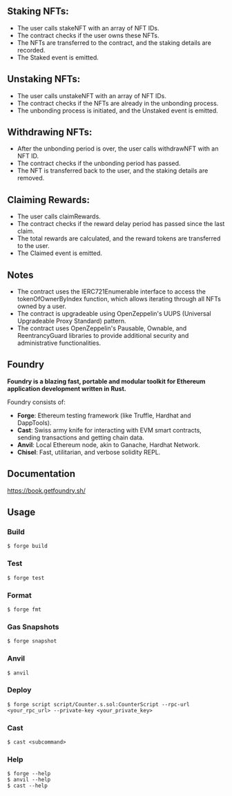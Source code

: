 ## Staking NFTs:

- The user calls stakeNFT with an array of NFT IDs.
- The contract checks if the user owns these NFTs.
- The NFTs are transferred to the contract, and the staking details are recorded.
- The Staked event is emitted.

## Unstaking NFTs:

- The user calls unstakeNFT with an array of NFT IDs.
- The contract checks if the NFTs are already in the unbonding process.
- The unbonding process is initiated, and the Unstaked event is emitted.

## Withdrawing NFTs:

- After the unbonding period is over, the user calls withdrawNFT with an NFT ID.
- The contract checks if the unbonding period has passed.
- The NFT is transferred back to the user, and the staking details are removed.

## Claiming Rewards:

- The user calls claimRewards.
- The contract checks if the reward delay period has passed since the last claim.
- The total rewards are calculated, and the reward tokens are transferred to the user.
- The Claimed event is emitted.

## Notes

- The contract uses the IERC721Enumerable interface to access the tokenOfOwnerByIndex function, which allows iterating through all NFTs owned by a user.
- The contract is upgradeable using OpenZeppelin's UUPS (Universal Upgradeable Proxy Standard) pattern.
- The contract uses OpenZeppelin's Pausable, Ownable, and ReentrancyGuard libraries to provide additional security and administrative functionalities.


## Foundry

**Foundry is a blazing fast, portable and modular toolkit for Ethereum application development written in Rust.**

Foundry consists of:

-   **Forge**: Ethereum testing framework (like Truffle, Hardhat and DappTools).
-   **Cast**: Swiss army knife for interacting with EVM smart contracts, sending transactions and getting chain data.
-   **Anvil**: Local Ethereum node, akin to Ganache, Hardhat Network.
-   **Chisel**: Fast, utilitarian, and verbose solidity REPL.

## Documentation

https://book.getfoundry.sh/

## Usage

### Build

```shell
$ forge build
```

### Test

```shell
$ forge test
```

### Format

```shell
$ forge fmt
```

### Gas Snapshots

```shell
$ forge snapshot
```

### Anvil

```shell
$ anvil
```

### Deploy

```shell
$ forge script script/Counter.s.sol:CounterScript --rpc-url <your_rpc_url> --private-key <your_private_key>
```

### Cast

```shell
$ cast <subcommand>
```

### Help

```shell
$ forge --help
$ anvil --help
$ cast --help
```
